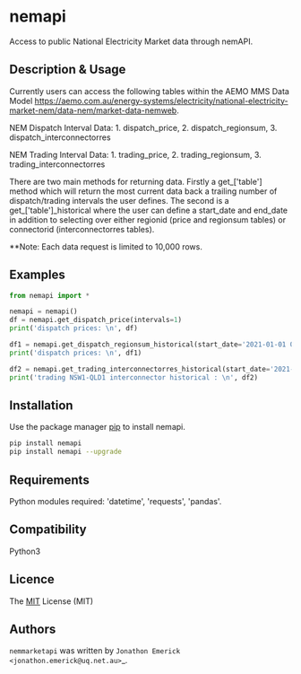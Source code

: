 # nemapi
Access to public National Electricity Market data through nemAPI.

## Description & Usage
Currently users can access the following tables within the AEMO MMS Data Model <https://aemo.com.au/energy-systems/electricity/national-electricity-market-nem/data-nem/market-data-nemweb>. 

NEM Dispatch Interval Data:
    1. dispatch_price,
    2. dispatch_regionsum,
    3. dispatch_interconnectorres

NEM Trading Interval Data:
    1. trading_price,
    2. trading_regionsum,
    3. trading_interconnectorres

There are two main methods for returning data. Firstly a get_['table'] method which will return the most current data back a trailing number of dispatch/trading intervals the user defines. The second is a get_['table']_historical where the user can define a start_date and end_date in addition to selecting over either regionid (price and regionsum tables) or connectorid (interconnectorres tables).

**Note: Each data request is limited to 10,000 rows. 

## Examples
```python
from nemapi import *

nemapi = nemapi()
df = nemapi.get_dispatch_price(intervals=1)
print('dispatch prices: \n', df)

df1 = nemapi.get_dispatch_regionsum_historical(start_date='2021-01-01 00:30:00', end_date='2021-01-01 12:00:00', regionid='ALL')
print('dispatch prices: \n', df1)

df2 = nemapi.get_trading_interconnectorres_historical(start_date='2021-01-01 00:00:00', end_date='2021-01-02 00:00:00', connectorid='NSW1-QLD1')
print('trading NSW1-QLD1 interconnector historical : \n', df2)
```

## Installation
Use the package manager [pip](https://pip.pypa.io/en/stable/) to install nemapi.

```bash
pip install nemapi
pip install nemapi --upgrade
```

## Requirements
Python modules required: 'datetime', 'requests', 'pandas'.

## Compatibility
Python3

## Licence
The [MIT](https://choosealicense.com/licenses/mit/) License (MIT)

Authors
-------

`nemmarketapi` was written by `Jonathon Emerick <jonathon.emerick@uq.net.au>`_.
